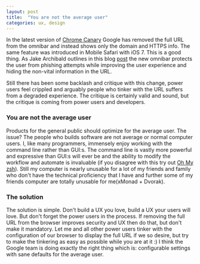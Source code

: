 ```yaml
---
layout: post
title:  "You are not the average user"
categories: ux, design
---
```


In the latest version of [Chrome Canary](https://www.google.com/intl/en/chrome/browser/canary.html) Google has removed the full URL from the omnibar and instead shows only the domain and HTTPS info. The same feature was introduced in Mobile Safari with iOS 7. This is a good thing. As Jake Archibald outlines in this blog [post](http://jakearchibald.com/2014/improving-the-url-bar/) the new omnibar protects the user from phishing attempts while improving the user experience and hiding the non-vital information in the URL.

Still there has been some backlash and critique with this change, power users feel crippled and arguably people who tinker with the URL suffers from a degraded experience. The critique is certainly valid and sound, but the critique is coming from power users and developers.

### You are not the average user

Products for the general public should optimize for the average user. The issue? The people who builds software are not average or normal computer users. I, like many programmers, immensely enjoy working with the command line rather than GUI:s. The command line is vastly more powerful and expressive than GUI:s will ever be and the ability to modify the workflow and automate is invaluable (if you disagree with this try out [Oh My zsh](https://github.com/robbyrussell/oh-my-zsh)). Still my computer is nearly unusable for a lot of my friends and family who don't have the technical proficiency that I have and further some of my friends computer are totally unusable for me(xMonad + Dvorak).

### The solution

 The solution is simple. Don't build a UX you love, build a UX your users will love. But don't forget the power users in the process. If removing the full URL from the browser improves security and UX then do that, but don't make it mandatory. Let me and all other power users tinker with the configuration of our browser to display the full URL if we so desire, but try to make the tinkering as easy as possible while you are at it :) I think the Google team is doing exactly the right thing which is: configurable settings with sane defaults for the average user.
